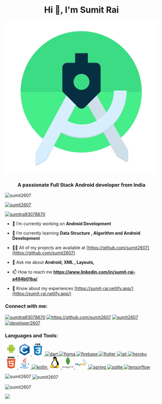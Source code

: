 <h1 align="center">Hi 👋, I'm Sumit Rai</h1>
  <p align="left"> <img src="https://github.com/sumit2607/LiveData/blob/master/android.gif" alt="sumit2607" /> </p>
<h3 align="center">A passionate Full Stack Android developer from India</h3>

<p align="left"> <img src="https://komarev.com/ghpvc/?username=sumit2607&label=Profile%20views&color=0e75b6&style=flat" alt="sumit2607" /> </p>

<p align="left"> <a href="https://github.com/ryo-ma/github-profile-trophy"><img src="https://github-profile-trophy.vercel.app/?username=sumit2607" alt="sumit2607" /></a> </p>

<p align="left"> <a href="https://twitter.com/sumitra93078670" target="blank"><img src="https://img.shields.io/twitter/follow/sumitra93078670?logo=twitter&style=for-the-badge" alt="sumitra93078670" /></a> </p>

- 🔭 I’m currently working on **Android Development**

- 🌱 I’m currently learning **Data Structure , Algorithm and Android Development**

- 👨‍💻 All of my projects are available at [https://github.com/sumit2607](https://github.com/sumit2607)

- 💬 Ask me about **Android, XML , Layouts,**

- 📫 How to reach me **https://www.linkedin.com/in/sumit-rai-a494b01ba/**

- 📄 Know about my experiences [https://sumit-rai.netlify.app/](https://sumit-rai.netlify.app/)

<h3 align="left">Connect with me:</h3>
<p align="left">
<a href="https://twitter.com/sumitra93078670" target="blank"><img align="center" src="https://raw.githubusercontent.com/rahuldkjain/github-profile-readme-generator/master/src/images/icons/Social/twitter.svg" alt="sumitra93078670" height="30" width="40" /></a>
<a href="https://linkedin.com/in/https://github.com/sumit2607" target="blank"><img align="center" src="https://raw.githubusercontent.com/rahuldkjain/github-profile-readme-generator/master/src/images/icons/Social/linked-in-alt.svg" alt="https://github.com/sumit2607" height="30" width="40" /></a>
<a href="https://fb.com/sumit2607" target="blank"><img align="center" src="https://raw.githubusercontent.com/rahuldkjain/github-profile-readme-generator/master/src/images/icons/Social/facebook.svg" alt="sumit2607" height="30" width="40" /></a>
<a href="https://www.hackerrank.com/developer2607" target="blank"><img align="center" src="https://raw.githubusercontent.com/rahuldkjain/github-profile-readme-generator/master/src/images/icons/Social/hackerrank.svg" alt="developer2607" height="30" width="40" /></a>
</p>

<h3 align="left">Languages and Tools:</h3>
<p align="left"> <a href="https://developer.android.com" target="_blank"> <img src="https://raw.githubusercontent.com/devicons/devicon/master/icons/android/android-original-wordmark.svg" alt="android" width="40" height="40"/> </a> <a href="https://www.cprogramming.com/" target="_blank"> <img src="https://raw.githubusercontent.com/devicons/devicon/master/icons/c/c-original.svg" alt="c" width="40" height="40"/> </a> <a href="https://www.w3schools.com/css/" target="_blank"> <img src="https://raw.githubusercontent.com/devicons/devicon/master/icons/css3/css3-original-wordmark.svg" alt="css3" width="40" height="40"/> </a> <a href="https://dart.dev" target="_blank"> <img src="https://www.vectorlogo.zone/logos/dartlang/dartlang-icon.svg" alt="dart" width="40" height="40"/> </a> <a href="https://www.figma.com/" target="_blank"> <img src="https://www.vectorlogo.zone/logos/figma/figma-icon.svg" alt="figma" width="40" height="40"/> </a> <a href="https://firebase.google.com/" target="_blank"> <img src="https://www.vectorlogo.zone/logos/firebase/firebase-icon.svg" alt="firebase" width="40" height="40"/> </a> <a href="https://flutter.dev" target="_blank"> <img src="https://www.vectorlogo.zone/logos/flutterio/flutterio-icon.svg" alt="flutter" width="40" height="40"/> </a> <a href="https://git-scm.com/" target="_blank"> <img src="https://www.vectorlogo.zone/logos/git-scm/git-scm-icon.svg" alt="git" width="40" height="40"/> </a> <a href="https://heroku.com" target="_blank"> <img src="https://www.vectorlogo.zone/logos/heroku/heroku-icon.svg" alt="heroku" width="40" height="40"/> </a> <a href="https://www.w3.org/html/" target="_blank"> <img src="https://raw.githubusercontent.com/devicons/devicon/master/icons/html5/html5-original-wordmark.svg" alt="html5" width="40" height="40"/> </a> <a href="https://www.java.com" target="_blank"> <img src="https://raw.githubusercontent.com/devicons/devicon/master/icons/java/java-original.svg" alt="java" width="40" height="40"/> </a> <a href="https://kotlinlang.org" target="_blank"> <img src="https://www.vectorlogo.zone/logos/kotlinlang/kotlinlang-icon.svg" alt="kotlin" width="40" height="40"/> </a> <a href="https://www.linux.org/" target="_blank"> <img src="https://raw.githubusercontent.com/devicons/devicon/master/icons/linux/linux-original.svg" alt="linux" width="40" height="40"/> </a> <a href="https://www.mongodb.com/" target="_blank"> <img src="https://raw.githubusercontent.com/devicons/devicon/master/icons/mongodb/mongodb-original-wordmark.svg" alt="mongodb" width="40" height="40"/> </a> <a href="https://www.mysql.com/" target="_blank"> <img src="https://raw.githubusercontent.com/devicons/devicon/master/icons/mysql/mysql-original-wordmark.svg" alt="mysql" width="40" height="40"/> </a> <a href="https://spring.io/" target="_blank"> <img src="https://www.vectorlogo.zone/logos/springio/springio-icon.svg" alt="spring" width="40" height="40"/> </a> <a href="https://www.sqlite.org/" target="_blank"> <img src="https://www.vectorlogo.zone/logos/sqlite/sqlite-icon.svg" alt="sqlite" width="40" height="40"/> </a> <a href="https://www.tensorflow.org" target="_blank"> <img src="https://www.vectorlogo.zone/logos/tensorflow/tensorflow-icon.svg" alt="tensorflow" width="40" height="40"/> </a> </p>

<p><img align="left" src="https://github-readme-stats.vercel.app/api/top-langs?username=sumit2607&show_icons=true&locale=en&layout=compact" alt="sumit2607" /></p>

<p>&nbsp;<img align="center" src="https://github-readme-stats.vercel.app/api?username=sumit2607&show_icons=true&locale=en" alt="sumit2607" /></p>

<p><img align="center" src="https://github-readme-streak-stats.herokuapp.com/?user=sumit2607&" alt="sumit2607" /></p>

<img src = "https://github-readme-stats.vercel.app/api?username=Sumit2607&&show_icons=true&title_color=ffffff&icon_color=bb2acf&text_color=daf7dc&bg_color=151515">

